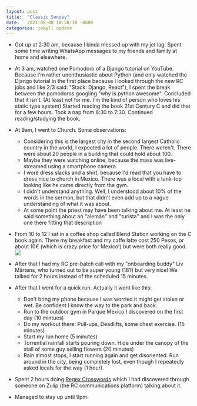 ```yaml
---
layout: post
title:  "Classic Sunday"
date:   2021-08-08 10:38:18 -0600
categories: jekyll update
---
```


- Got up at 2:30 am, because I kinda messed up with my jet lag. 
Spent some time writing WhatsApp messages to my friends and family at home and elsewhere.


- At 3 am, watched one Pomodoro of a Django tutorial on YouTube. 
Because I'm rather unenthusiastic about Python (and only watched the Django tutorial in the first place because I looked through the new RC jobs and like 2/3 said: "Stack: Django, React"), I spent the break between the pomodoros googling "why is python awesome".
Concluded that it isn't. (At least not for me. I'm the kind of person who loves his static type system)
Started reading the book 21st Century C and did that for a few hours. 
Took a nap from 6:30 to 7:30. 
Continued reading/studying the book. 


- At 9am, I went to Church. Some observations: 
    - Considering this is the largest city in the second largest Catholic country in the world, I expected a lot of people. There weren't. There were about 20 people in a building that could hold about 100.
    - Maybe they were watching online, because the mass was live-streamed using a smartphone camera.
    - I wore dress slacks and a shirt, because I'd read that you have to dress nice to church in Mexico. There was a local with a tank-top looking like he came directly from the gym. 
    - I didn't understand anything. Well, I understood about 10% of the words in the sermon, but that didn't even add up to a vague understanding of what it was about. 
    - At some point the priest may have been talking about me. At least he said something about an "alemán" and "turista" and I was the only one there fitting that description


- From 10 to 12 I sat in a coffee shop called Blend Station working on the C book again.
There my breakfast and my caffe latte cost 250 Pesos, or about 10€ (which is crazy price for Mexico!) but were both really good.
![](https://lh3.googleusercontent.com/9_7o3XAdX9-PqqLPrbOcbHaTsipxopNoczENncsTham8zn5XRkbtKZb5KACf6Bb_G28xJewb4VQ_Zt1GbiPADbWT5KL3uyexbV2ozcn4ZaSaGCNDqOU-6w3mlAaRYOTTzm3SQ9mMR_PN0eFgqtQi_JyC5nHrVlaiQTI_DVICezEkogycZvuEbfAGuRboKMav-hDB2U-6ZUkiA8d-2ACfjyr3psKGN6EQL_kuMriMsEdnE0TRq7qdiLIhK9CjpkNTXBQZdKiLYbe_Hom5OrTCGNBmy2rDP0GrSZt8Zbtne7_7BW5R7Gpb1-FgA2jTgBHgeu_V-5NAboGsMHWxBhjI9azQBrucgLXvknWuI2T32i8hkS0SdmB6Q-Za12yQQXR-f7eJ_hbbjN91GCqI65Y9aYGYCx_-1TFt8VyKe-fjohbTx0QTxamppyk4a0eA4EqV1vSAgiFS4e2z_3ytt3rb0abfYEv-SybFq5naHK_Uo1aOyRZiKTdksApbqSGitawFxqIq1XGoZT8XQzjvuZ4NSXL5U76OtlLIPG3hPERUtEbVUwB7AOIub3Lma1F0tkrBShzfDaKhOq7cOjgSlMYybM5UKKJHaqfVNiIhUcAQRKCsB1vJJT_kvZQVbm5OaKOEhW54SCJb34mwtokStNWLKjY-lzXFLqwh-RzPi5A5Knq-9pFjVs70M1Rn_0SntgWtYy0QygrZV90Of5F6hnMsgR1T=w1295-h971-no?authuser=0)


- After that I had my RC pre-batch call with my "onboarding buddy" Liv Märtens, who turned out to be super young (18?) but very nice! We talked for 2 hours instead of the scheduled 15 minutes. 
  

- After that I went for a quick run. Actually it went like this: 
    - Don't bring my phone because I was worried it might get stolen or wet. Be confident I know the way to the park and back. 
    - Run to the outdoor gym in Parque Mexico I discovered on the first day (10 mintues)
    - Do my workout there: Pull-ups, Deadlifts, some chest exercise. (15 minutes)
    - Start my run home (5 minutes)
    - Torrential rainfall starts pouring down. Hide under the canopy of the stall of some guy selling flowers (20 minutes)
    - Rain almost stops, I start running again and get disoriented. Run around in the city, being completely lost, even though I repeatedly asked locals for the way (1 hour).


- Spent 2 hours doing [Regex Crosswords](https://regexcrossword.com/) which I had discovered through someone on Zulip (the RC communications platform) talking about it. 


- Managed to stay up until 9pm.
